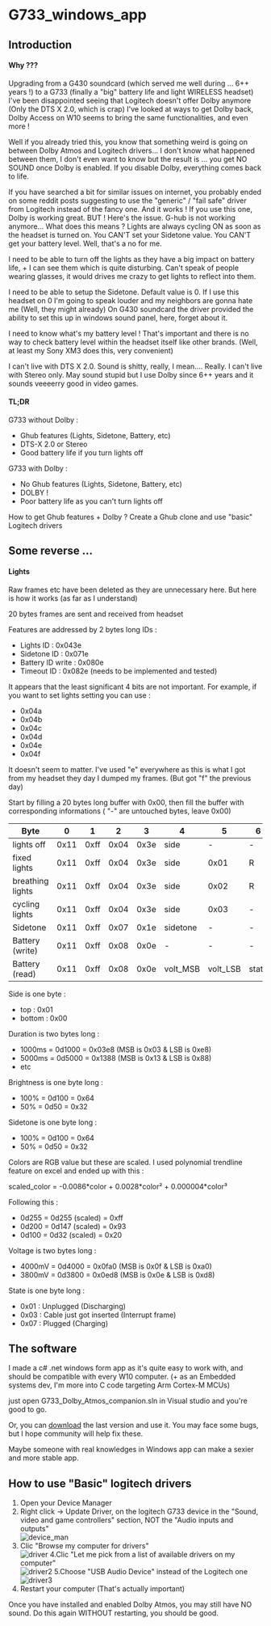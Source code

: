 # G733_windows_app

## Introduction

#### Why ???

Upgrading from a G430 soundcard (which served me well during ... 6++ years !) to a G733 (finally a "big" battery life and light WIRELESS headset) I've been disappointed seeing that Logitech doesn't offer Dolby anymore (Only the DTS X 2.0, which is crap)
I've looked at ways to get Dolby back, Dolby Access on W10 seems to bring the same functionalities, and even more !

Well if you already tried this, you know that something weird is going on between Dolby Atmos and Logitech drivers... I don't know what happened between them, I don't even want to know but the result is ... you get NO SOUND once Dolby is enabled. If you disable Dolby, everything comes back to life.

If you have searched a bit for similar issues on internet, you probably ended on some reddit posts suggesting to use the "generic" / "fail safe" driver from Logitech instead of the fancy one. And it works ! If you use this one, Dolby is working great. BUT ! Here's the issue. G-hub is not working anymore... What does this means ? Lights are always cycling ON as soon as the headset is turned on. You CAN'T set your Sidetone value. You CAN'T get your battery level. Well, that's a no for me.

I need to be able to turn off the lights as they have a big impact on battery life, + I can see them which is quite disturbing. Can't speak of people wearing glasses, it would drives me crazy to get lights to reflect into them.

I need to be able to setup the Sidetone. Default value is 0. If I use this headset on 0 I'm going to speak louder and my neighbors are gonna hate me (Well, they might already) On G430 soundcard the driver provided the ability to set this up in windows sound panel, here, forget about it.

I need to know what's my battery level ! That's important and there is no way to check battery level within the headset itself like other brands. (Well, at least my Sony XM3 does this, very convenient)

I can't live with DTS X 2.0. Sound is shitty, really, I mean....  Really.
I can't live with Stereo only. May sound stupid but I use Dolby since 6++ years and it sounds veeeerry good in video games.

#### TL;DR

G733 without Dolby :
- Ghub features (Lights, Sidetone, Battery, etc)
- DTS-X 2.0 or Stereo
- Good battery life if you turn lights off

G733 with Dolby :
- No Ghub features (Lights, Sidetone, Battery, etc)
- DOLBY !
- Poor battery life as you can't turn lights off

How to get Ghub features + Dolby ? Create a Ghub clone and use "basic" Logitech drivers

## Some reverse ...

#### Lights

Raw frames etc have been deleted as they are unnecessary here. But here is how it works (as far as I understand)

20 bytes frames are sent and received from headset

Features are addressed by 2 bytes long IDs :
- Lights ID :   0x043e
- Sidetone ID : 0x071e
- Battery ID write :  0x080e
- Timeout ID : 0x082e (needs to be implemented and tested)

It appears that the least significant 4 bits are not important. For example, if you want to set lights setting you can use :
- 0x04a
- 0x04b
- 0x04c
- 0x04d
- 0x04e
- 0x04f

It doesn't seem to matter. I've used "e" everywhere as this is what I got from my headset they day I dumped my frames. (But got "f" the previous day)

Start by filling a 20 bytes long buffer with 0x00, then fill the buffer with corresponding informations ( "-" are untouched bytes, leave 0x00)

| Byte | 0 | 1 | 2 | 3 | 4 | 5 | 6 | 7 | 8 | 9 | 10 | 11 | 12 | 13 |
|------|---|---|---|---|---|---|---|---|---|---|----|----|----|----|
| lights off | 0x11 | 0xff | 0x04 | 0x3e | side | - | - | - | - | - | - | - | - | - |
| fixed lights | 0x11 | 0xff | 0x04 | 0x3e | side | 0x01 | R | G | B | 0x02 | - | - | - | - |
| breathing lights | 0x11 | 0xff | 0x04 | 0x3e | side | 0x02 | R | G | B | duration_msb | duration_lsb | - | brightness | - |
| cycling lights | 0x11 | 0xff | 0x04 | 0x3e | side | 0x03 | - | - | - | - | - |duration_msb | duration_lsb | brightness |
| Sidetone | 0x11 | 0xff | 0x07 | 0x1e | sidetone | - | - | - | - | - | - | - | - | - |
| Battery (write) | 0x11 | 0xff | 0x08 | 0x0e | - | - | - | - | - | - | - | - | - | - |
| Battery (read) | 0x11 | 0xff | 0x08 | 0x0e | volt_MSB | volt_LSB | state | - | - | - | - | - | - | - |

Side is one byte :
- top : 0x01
- bottom : 0x00

Duration is two bytes long :
- 1000ms = 0d1000 = 0x03e8 (MSB is 0x03 & LSB is 0xe8)
- 5000ms = 0d5000 = 0x1388 (MSB is 0x13 & LSB is 0x88)
- etc

Brightness is one byte long :
- 100% = 0d100 = 0x64
- 50% = 0d50 = 0x32

Sidetone is one byte long :
- 100% = 0d100 = 0x64
- 50% = 0d50 = 0x32

Colors are RGB value but these are scaled. I used polynomial trendline feature on excel and ended up with this :

scaled_color = -0.0086\*color + 0.0028\*color² + 0.000004*color³

Following this :
- 0d255 = 0d255 (scaled) = 0xff
- 0d200 = 0d147 (scaled) = 0x93
- 0d100 = 0d32 (scaled) = 0x20

Voltage is two bytes long  :
- 4000mV = 0d4000 = 0x0fa0 (MSB is 0x0f & LSB is 0xa0)
- 3800mV = 0d3800 = 0x0ed8 (MSB is 0x0e & LSB is 0xd8)

State is one byte long :
- 0x01 : Unplugged (Discharging)
- 0x03 : Cable just got inserted (Interrupt frame)
- 0x07 : Plugged (Charging)

## The software

I made a c# .net windows form app as it's quite easy to work with, and should be compatible with every W10 computer. (+ as an Embedded systems dev, I'm more into C code targeting Arm Cortex-M MCUs)

just open G733_Dolby_Atmos_companion.sln in Visual studio and you're good to go.

Or, you can [download](G733_Dolby_Atmos_companion\G733_Dolby_Atmos_companion\bin\Release\G733_Dolby_Atmos_companion.exe) the last version and use it. You may face some bugs, but I hope community will help fix these.

Maybe someone with real knowledges in Windows app can make a sexier and more stable app.

## How to use "Basic" logitech drivers

1. Open your Device Manager
2. Right click -> Update Driver, on the logitech G733 device in the "Sound, video and game controllers" section, NOT the "Audio inputs and outputs"  
![device_man](images/device_manager.PNG)
3. Clic "Browse my computer for drivers"  
![driver](images/driver.PNG)
4.Clic "Let me pick from a list of available drivers on my computer"  
![driver2](images/driver2.PNG)
5.Choose "USB Audio Device" instead of the Logitech one
![driver3](images/driver3.PNG)
6. Restart your computer (That's actually important)

Once you have installed and enabled Dolby Atmos, you may still have NO sound. Do this again WITHOUT restarting, you should be good.
